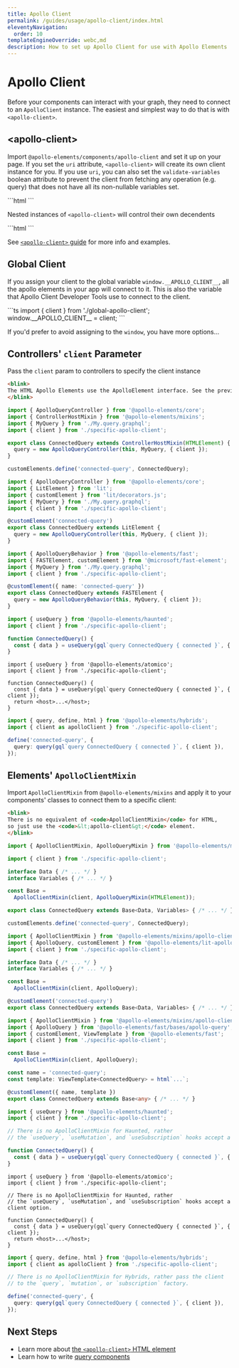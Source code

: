 ```yaml
---
title: Apollo Client
permalink: /guides/usage/apollo-client/index.html
eleventyNavigation:
  order: 10
templateEngineOverride: webc,md
description: How to set up Apollo Client for use with Apollo Elements
---
```


# Apollo Client

Before your components can interact with your graph, they need to connect to an 
`ApolloClient` instance. The easiest and simplest way to do that is with 
`<apollo-client>`.

## &lt;apollo-client&gt;

Import `@apollo-elements/components/apollo-client` and set it up on your page. 
If you set the `uri` attribute, `<apollo-client>` will create its own client 
instance for you. If you use `uri`, you can also set the `validate-variables` 
boolean attribute to prevent the client from fetching any operation (e.g. query) 
that does not have all its non-nullable variables set.

<code-copy>
```html
<apollo-client uri="/graphql" validate-variables>
  <app-root></app-root>
</apollo-client>
```
</code-copy>

Nested instances of `<apollo-client>` will control their own decendents

<code-copy>
```html
<apollo-client uri="/server-a">
  <query-element>
    <!-- This element queries from /server-a -->
  </query-element>

  <apollo-client uri="/server-b">
    <query-element>
      <!-- This element queries from /server-b -->
    </query-element>
  </apollo-client>

</apollo-client>
```
</code-copy>

See [`<apollo-client>` guide](./html/) for more info and examples.

## Global Client

If you assign your client to the global variable `window.__APOLLO_CLIENT__`, all the apollo elements in your app will connect to it. This is also the variable that Apollo Client Developer Tools use to connect to the client.

<code-copy>
```ts
import { client } from './global-apollo-client';
window.__APOLLO_CLIENT__ = client;
```
</code-copy>

If you'd prefer to avoid assigning to the `window`, you have more options...

## Controllers' `client` Parameter

Pass the `client` param to controllers to specify the client instance

<code-tabs collection="libraries" default-tab="lit">

  ```html tab html
  <blink>
  The HTML Apollo Elements use the ApolloElement interface. See the previous segments.
  </blink>
  ```

  ```ts tab mixins
  import { ApolloQueryController } from '@apollo-elements/core';
  import { ControllerHostMixin } from '@apollo-elements/mixins';
  import { MyQuery } from './My.query.graphql';
  import { client } from './specific-apollo-client';

  export class ConnectedQuery extends ControllerHostMixin(HTMLElement) {
    query = new ApolloQueryController(this, MyQuery, { client });
  }

  customElements.define('connected-query', ConnectedQuery);
  ```

  ```ts tab lit
  import { ApolloQueryController } from '@apollo-elements/core';
  import { LitElement } from 'lit';
  import { customElement } from 'lit/decorators.js';
  import { MyQuery } from './My.query.graphql';
  import { client } from './specific-apollo-client';

  @customElement('connected-query')
  export class ConnectedQuery extends LitElement {
    query = new ApolloQueryController(this, MyQuery, { client });
  }
  ```

  ```ts tab fast
  import { ApolloQueryBehavior } from '@apollo-elements/fast';
  import { FASTElement, customElement } from '@microsoft/fast-element';
  import { MyQuery } from './My.query.graphql';
  import { client } from './specific-apollo-client';

  @customElement({ name: 'connected-query' })
  export class ConnectedQuery extends FASTElement {
    query = new ApolloQueryBehavior(this, MyQuery, { client });
  }
  ```

  ```ts tab haunted
  import { useQuery } from '@apollo-elements/haunted';
  import { client } from './specific-apollo-client';

  function ConnectedQuery() {
    const { data } = useQuery(gql`query ConnectedQuery { connected }`, { client });
  }
  ```

  ```tsx tab atomico
  import { useQuery } from '@apollo-elements/atomico';
  import { client } from './specific-apollo-client';

  function ConnectedQuery() {
    const { data } = useQuery(gql`query ConnectedQuery { connected }`, { client });
    return <host>...</host>;
  }
  ```

  ```ts tab hybrids
  import { query, define, html } from '@apollo-elements/hybrids';
  import { client as apolloClient } from './specific-apollo-client';

  define('connected-query', {
    query: query(gql`query ConnectedQuery { connected }`, { client }),
  });
  ```

</code-tabs>

## Elements' `ApolloClientMixin`

Import `ApolloClientMixin` from `@apollo-elements/mixins` and apply it to your 
components' classes to connect them to a specific client:

<code-tabs collection="libraries" default-tab="lit">

  ```html tab html
  <blink>
  There is no equivalent of <code>ApolloClientMixin</code> for HTML,
  so just use the <code>&lt;apollo-client&gt;</code> element.
  </blink>
  ```

  ```ts tab mixins
  import { ApolloClientMixin, ApolloQueryMixin } from '@apollo-elements/mixins';

  import { client } from './specific-apollo-client';

  interface Data { /* ... */ }
  interface Variables { /* ... */ }

  const Base =
    ApolloClientMixin(client, ApolloQueryMixin(HTMLElement));

  export class ConnectedQuery extends Base<Data, Variables> { /* ... */ }

  customElements.define('connected-query', ConnectedQuery);
  ```

  ```ts tab lit
  import { ApolloClientMixin } from '@apollo-elements/mixins/apollo-client-mixin';
  import { ApolloQuery, customElement } from '@apollo-elements/lit-apollo';
  import { client } from './specific-apollo-client';

  interface Data { /* ... */ }
  interface Variables { /* ... */ }

  const Base =
    ApolloClientMixin(client, ApolloQuery);

  @customElement('connected-query')
  export class ConnectedQuery extends Base<Data, Variables> { /* ... */ }
  ```

  ```ts tab fast
  import { ApolloClientMixin } from '@apollo-elements/mixins/apollo-client-mixin';
  import { ApolloQuery } from '@apollo-elements/fast/bases/apollo-query';
  import { customElement, ViewTemplate } from '@apollo-elements/fast';
  import { client } from './specific-apollo-client';

  const Base =
    ApolloClientMixin(client, ApolloQuery);

  const name = 'connected-query';
  const template: ViewTemplate<ConnectedQuery> = html`...`;

  @customElement({ name, template })
  export class ConnectedQuery extends Base<any> { /* ... */ }
  ```

  ```ts tab haunted
  import { useQuery } from '@apollo-elements/haunted';
  import { client } from './specific-apollo-client';

  // There is no ApolloClientMixin for Haunted, rather
  // the `useQuery`, `useMutation`, and `useSubscription` hooks accept a client option.

  function ConnectedQuery() {
    const { data } = useQuery(gql`query ConnectedQuery { connected }`, { client });
  }
  ```

  ```tsx tab atomico
  import { useQuery } from '@apollo-elements/atomico';
  import { client } from './specific-apollo-client';

  // There is no ApolloClientMixin for Haunted, rather
  // the `useQuery`, `useMutation`, and `useSubscription` hooks accept a client option.

  function ConnectedQuery() {
    const { data } = useQuery(gql`query ConnectedQuery { connected }`, { client });
    return <host>...</host>;
  }
  ```

  ```ts tab hybrids
  import { query, define, html } from '@apollo-elements/hybrids';
  import { client as apolloClient } from './specific-apollo-client';

  // There is no ApolloClientMixin for Hybrids, rather pass the client
  // to the `query`, `mutation`, or `subscription` factory.

  define('connected-query', {
    query: query(gql`query ConnectedQuery { connected }`, { client }),
  });
  ```

</code-tabs>

## Next Steps
- Learn more about [the `<apollo-client>` HTML element](./html/)
- Learn how to write [query components](../queries/)
